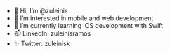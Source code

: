 - 👋 Hi, I’m @zuleinis
- 👀 I’m interested in mobile and web development
- 🌱 I’m currently learning iOS development with Swift
- 📫 LinkedIn: zuleinisramos
- ✨ Twitter: zuleinisk

<!---
zuleinis/zuleinis is a ✨ special ✨ repository because its `README.md` (this file) appears on your GitHub profile.
You can click the Preview link to take a look at your changes.
--->
